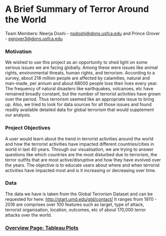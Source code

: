 #  A Brief Summary of Terror Around the World

Team Members:
Neerja Doshi -  nsdoshi@dons.usfca.edu  and
Prince Grover -  pgrover3@dons.usfca.edu

### Motivation

We wished to use this project as an opportunity to shed light on some serious issues we are facing globally. Among these were issues like animal rights, environmental threats, human rights, and terrorism. According to a survey, about 218 million people are affected by calamities, natural and man-made, per annum and about 68000 people lose their lives every year. The frequency of natural disasters like earthquakes, volcanoes, etc have remained broadly constant, but the number of terrorist activities have grown over the period. Thus terrorism seemed like an appropriate issue to bring up. Also, we tried to look for data sources for all those issues and found readily available detailed data for global terrorism that would supplement our analysis.

### Project Objectives

A user would learn about the trend in terrorist activities around the world and how the terrorist activities have impacted different countries/cities in world in last 40 years. Through our visualisation, we are trying to answer questions like which countries are the most disturbed due to terrorism, the terror outfits that are most active/disruptive and how they have evolved over the years. The objective is to educate users about where and when terrorist activities have impacted most and is it increasing or decreasing over time.

### Data

The data we have is taken from the Global Terrorism Dataset and can be requested for here:
http://start.umd.edu/gtd/contact/
It ranges from 1970 - 2016 are comprises over 100 features such as target, type of attack, terrorist organisation, location, outcomes, etc of about 170,000 terror attacks over the world.

### [Overview Page: Tableau Plots](https://public.tableau.com/profile/neerja5676#!/vizhome/OverviewofTerrorismaroundtheWorld/Dashboard1?publish=yes)

